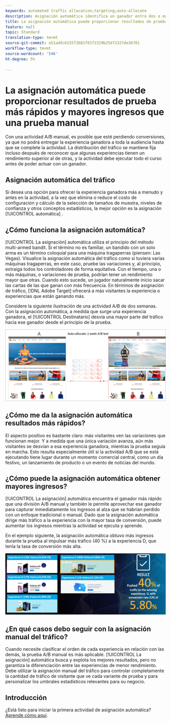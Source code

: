 ```yaml
---
keywords: automated traffic allocation;targeting;auto-allocate
description: Asignación automática identifica un ganador entre dos o más experiencias y le reasigna automáticamente más tráfico para aumentar las conversiones mientras la prueba sigue ejecutándose y aprendiendo.
title: La asignación automática puede proporcionar resultados de prueba más rápidos y mayores ingresos que una prueba manual
feature: null
topic: Standard
translation-type: tm+mt
source-git-commit: a51addc6155f2681f01f2329b25d72327de36701
workflow-type: tm+mt
source-wordcount: '546'
ht-degree: 5%

---
```



# La asignación automática puede proporcionar resultados de prueba más rápidos y mayores ingresos que una prueba manual

Con una actividad A/B manual, es posible que esté perdiendo conversiones, ya que no podrá entregar la experiencia ganadora a toda la audiencia hasta que se complete la actividad. La distribución del tráfico se mantiene fija incluso después de reconocer que algunas experiencias tienen un rendimiento superior al de otras, y la actividad debe ejecutar todo el curso antes de poder actuar con un ganador.

## Asignación automática del tráfico

Si desea una opción para ofrecer la experiencia ganadora más a menudo y antes en la actividad, a la vez que elimina o reduce el costo de configuración y cálculo de la selección de tamaños de muestra, niveles de confianza y otros conceptos estadísticos, la mejor opción es la asignación [!UICONTROL automática] .

## ¿Cómo funciona la asignación automática?

[!UICONTROL La asignación] automática utiliza el principio del método multi-armed bandit. Si el término no es familiar, un bandido con un solo arma es un término coloquial para una máquina tragaperras (piensen: Las Vegas). Visualice la asignación automática del tráfico como si tuviera varias máquinas tragaperras, en este caso, pruebe las variaciones y, al principio, extraiga todos los controladores de forma equitativa. Con el tiempo, una o más máquinas, o variaciones de prueba, podrían tener un rendimiento mayor que otras. Cuando esto sucede, un jugador naturalmente inicio sacar las cartas de las que ganan con más frecuencia. En términos de asignación de tráfico, [!DNL Adobe Target] ofrecerá a más visitantes la experiencia o experiencias que están ganando más.

Considere la siguiente ilustración de una actividad A/B de dos semanas. Con la asignación automática, a medida que surge una experiencia ganadora, el [!UICONTROL Destinatario] desvía una mayor parte del tráfico hacia ese ganador desde el principio de la prueba.

![Ilustración de asignación automática](/help/c-activities/automated-traffic-allocation/assets/Auto-Allocate-test.png)

## ¿Cómo me da la asignación automática resultados más rápidos?

El aspecto positivo es bastante claro: más visitantes ven las variaciones que funcionan mejor. Y a medida que una única variación avanza, aún más visitantes se desvían a esa experiencia ganadora, mientras la prueba seguía en marcha. Esto resulta especialmente útil si la actividad A/B que se está ejecutando tiene lugar durante un momento comercial central, como un día festivo, un lanzamiento de producto o un evento de noticias del mundo.

## ¿Cómo puede la asignación automática obtener mayores ingresos?

[!UICONTROL La asignación] automática encuentra el ganador más rápido que una división A/B manual y también le permite aprovechar ese ganador para capturar inmediatamente los ingresos al alza que se habrían perdido con un enfoque tradicional o manual. Dado que la asignación  automática dirige más tráfico a la experiencia con la mayor tasa de conversión, puede aumentar los ingresos mientras la actividad se ejecuta y aprende.

En el ejemplo siguiente, la asignación  automática obtuvo más ingresos durante la prueba al impulsar más tráfico (40 %) a la experiencia D, que tenía la tasa de conversión más alta.

![La asignación automática proporciona una ilustración de ingresos más alta](/help/c-activities/automated-traffic-allocation/assets/five-experiences.png)

## ¿En qué casos debo seguir con la asignación manual del tráfico?

Cuando necesite clasificar el orden de cada experiencia en relación con las demás, la prueba A/B manual es más aplicable. [!UICONTROL La asignación] automática busca y explota los mejores resultados, pero no garantiza la diferenciación entre las experiencias de menor rendimiento. Debe utilizar la asignación manual del tráfico para controlar completamente la cantidad de tráfico de visitante que ve cada variante de prueba y para personalizar los umbrales estadísticos relevantes para su negocio.

## Introducción

¿Está listo para iniciar la primera actividad de asignación  automática? [Aprende cómo aquí](/help/c-activities/automated-traffic-allocation/automated-traffic-allocation.md).

